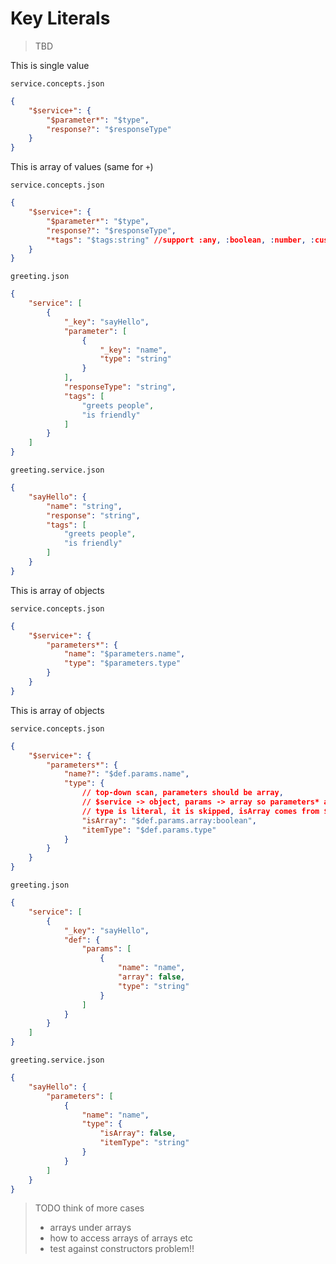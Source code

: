 # Key Literals

> TBD

This is single value

`service.concepts.json`

```json
{
    "$service+": {
        "$parameter*": "$type",
        "response?": "$responseType"
    }
}
```

This is array of values (same for `+`)

`service.concepts.json`

```json
{
    "$service+": {
        "$parameter*": "$type",
        "response?": "$responseType",
        "*tags": "$tags:string" //support :any, :boolean, :number, :customType
    }
}
```

`greeting.json`

```json
{
    "service": [
        {
            "_key": "sayHello",
            "parameter": [
                {
                    "_key": "name",
                    "type": "string"
                }
            ],
            "responseType": "string",
            "tags": [
                "greets people",
                "is friendly"
            ]
        }
    ]
}
```

`greeting.service.json`

```json
{
    "sayHello": {
        "name": "string",
        "response": "string",
        "tags": [
            "greets people",
            "is friendly"
        ]
    }
}
```

This is array of objects

`service.concepts.json`

```json
{
    "$service+": {
        "parameters*": {
            "name": "$parameters.name",
            "type": "$parameters.type"
        }
    }
}
```

This is array of objects

`service.concepts.json`

```json
{
    "$service+": {
        "parameters*": {
            "name?": "$def.params.name",
            "type": {
                // top-down scan, parameters should be array,
                // $service -> object, params -> array so parameters* array is at $service.params
                // type is literal, it is skipped, isArray comes from $service.params[i].array
                "isArray": "$def.params.array:boolean", 
                "itemType": "$def.params.type"
            }
        }
    }
}
```

`greeting.json`

```json
{
    "service": [
        {
            "_key": "sayHello",
            "def": {
                "params": [
                    {
                        "name": "name",
                        "array": false,
                        "type": "string"
                    }
                ]
            }
        }
    ]
}
```

`greeting.service.json`

```json
{
    "sayHello": {
        "parameters": [
            {
                "name": "name",
                "type": {
                    "isArray": false,
                    "itemType": "string"
                }
            }
        ]
    }
}
```

> TODO think of more cases
>
> - arrays under arrays
> - how to access arrays of arrays etc
> - test against constructors problem!!
